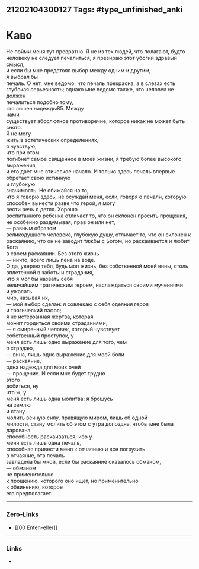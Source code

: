 21202104300127
Tags: #type_unfinished_anki 
---
# Каво

Не пойми меня тут превратно. Я не из тех людей, что полагают, будто <br>человеку не следует печалиться, я презираю этот убогий здравый смысл, <br>и если бы мне предстоял выбор между одним и другим, <br>я выбрал бы <br>печаль. О нет, мне ведомо, что печаль прекрасна, а в слезах есть <br>глубокая серьезность; однако мне ведомо также, что человек не должен <br>печалиться подобно тому, <br>кто лишен надежды85. Между <br>нами <br>существует абсолютное противоречие, которое никак не может быть снято. <br>Я не могу <br>жить в эстетических определениях, <br>я чувствую, <br>что при этом <br>погибнет самое священное в моей жизни, я требую более высокого <br>выражения, <br>и его дает мне этическое начало. И только здесь печаль впервые <br>обретает свою истинную <br>и глубокую <br>значимость. Не обижайся на то, <br>что я говорю здесь, не осуждай меня, если, говоря о печали, которую <br>способен вынести разве что герой, я могу <br>вести речь о детях. Хорошо <br>воспитанного ребенка отличает то, что он склонен просить прощения, <br>не особенно раздумывая, прав он или нет, <br>— равным образом <br>великодушного человека, глубокую душу, отличает то, что он склонен к <br>раскаянию, что он не заводит тяжбы с Богом, но раскаивается и любит Бога <br>в своем раскаянии. Без этого жизнь <br>— ничто, всего лишь пена на воде. <br>О да, уверяю тебя, будь моя жизнь, без собственной моей вины, столь <br>вплетенной в заботы и страдания, <br>что я мог бы назвать себя <br>величайшим трагическим героем, наслаждаться своими мучениями <br>и ужасать <br>мир, называя их, <br>— мой выбор сделан: я совлекаю с себя одеяния героя <br>и трагический пафос; <br>я не истерзанная жертва, которая <br>может гордиться своими страданиями, <br>— я смиренный человек, который чувствует <br>собственный проступок, у <br>меня есть лишь одно выражение для того, чем <br>я страдаю, <br>— вина, лишь одно выражение для моей боли <br>— раскаяние, <br>одна надежда для моих очей <br>— прощение. И если мне будет трудно <br>этого <br>добиться, ну <br>что ж, у <br>меня есть лишь одна молитва: я брошусь <br>на землю <br>и стану <br>молить вечную силу, правящую миром, лишь об одной <br>милости, стану молить об этом с утра допоздна, чтобы мне была дарована <br>способность раскаиваться; ибо у <br>меня есть лишь одна печаль, <br>способная привести меня к отчаянию и все погрузить <br>в отчаяние, эта печаль <br>завладела бы мной, если бы раскаяние оказалось обманом, <br>— обманом <br>не применительно <br>к прощению, которого оно ищет, но применительно <br>к обвинению, которое <br>его предполагает.

---
### Zero-Links
- [[00 Enten-eller]]
---
### Links
-